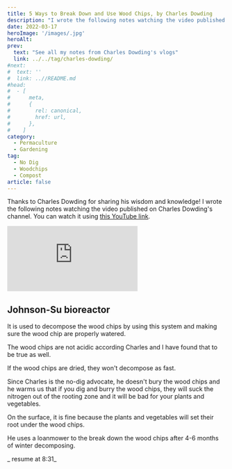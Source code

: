 ```yaml
---
title: 5 Ways to Break Down and Use Wood Chips, by Charles Dowding
description: "I wrote the following notes watching the video published on Charles Dowding's channel"
date: 2022-03-17
heroImage: '/images/.jpg'
heroAlt:
prev:
  text: "See all my notes from Charles Dowding's vlogs"
  link: ../../tag/charles-dowding/
#next:
#  text: ''
#  link: ..//README.md
#head:
#  - [
#      meta,
#      {
#        rel: canonical,
#        href: url,
#      },
#    ]
category:
  - Permaculture
  - Gardening
tag:
  - No Dig
  - Woodchips
  - Compost
article: false
---
```


Thanks to Charles Dowding for sharing his wisdom and knowledge!
I wrote the following notes watching the video published on Charles Dowding's channel.
You can watch it using [this YouTube link](https://www.youtube.com/watch?v=qhBvEG_Pg8Y).

<!-- markdownlint-disable MD033 -->
<iframe class="newsletter-embed" src="https://thetooltip.substack.com/embed" frameborder="0" scrolling="no"></iframe>

## Johnson-Su bioreactor

It is used to decompose the wood chips by using this system and making sure the wood chip are properly watered.

The wood chips are not acidic according Charles and I have found that to be true as well.

If the wood chips are dried, they won't decompose as fast.

Since Charles is the no-dig advocate, he doesn't bury the wood chips and he warms us that if you dig and burry the wood chips, they will suck the nitrogen out of the rooting zone and it will be bad for your plants and vegetables.

On the surface, it is fine because the plants and vegetables will set their root under the wood chips.

He uses a loanmower to the break down the wood chips after 4-6 months of winter decomposing.

_ resume at 8:31_
